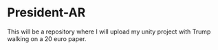 # President-AR
This will be a repository where I will upload my unity project with Trump walking on a 20 euro paper.
